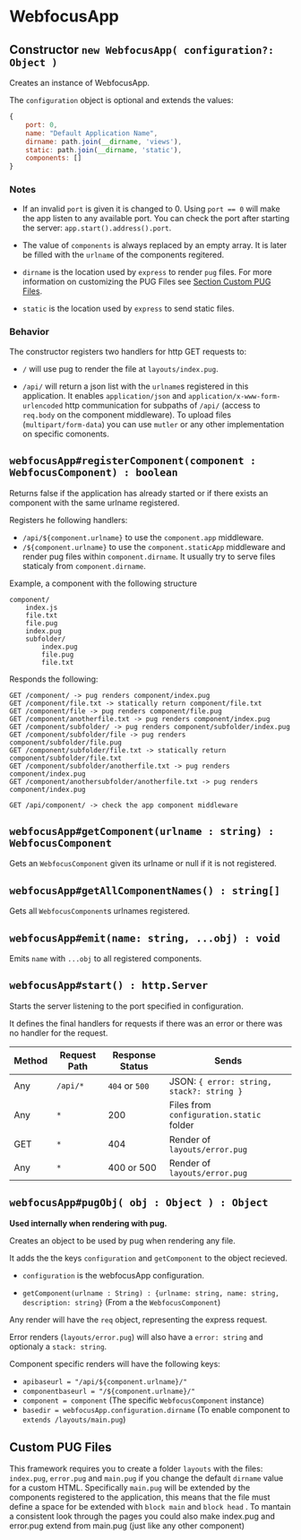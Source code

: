# WebfocusApp

## Constructor `new WebfocusApp( configuration?: Object )`

Creates an instance of WebfocusApp.

The `configuration` object is optional and extends the values:

```javascript
{
    port: 0, 
    name: "Default Application Name",
    dirname: path.join(__dirname, 'views'),
    static: path.join(__dirname, 'static'),
    components: []
}
```

### Notes

 - If an invalid `port` is given it is changed to 0.
 Using `port == 0` will make the app listen to any available port. You can check the port after starting the server: `app.start().address().port`.

 - The value of `components` is always replaced by an empty array. It is later be filled with the `urlname` of the components regitered.

 - `dirname` is the location used by `express` to render `pug` files. For more information on customizing the PUG Files see [Section Custom PUG Files](#custom-PUG-Files).

 - `static` is the location used by `express` to send static files.

### Behavior

The constructor registers two handlers for http GET requests to:

 - `/` will use pug to render the file at `layouts/index.pug`.

 - `/api/` will return a json list with the `urlname`s registered in this application.
 It enables `application/json` and `application/x-www-form-urlencoded` http communication for subpaths of `/api/` (access to `req.body` on the component middleware).
 To upload files (`multipart/form-data`) you can use `mutler` or any other implementation on specific comonents.

 ## `webfocusApp#registerComponent(component : WebfocusComponent) : boolean`

 Returns false if the application has already started or if there exists an component with the same urlname registered.

 Registers he following handlers:

  - `/api/${component.urlname}` to use the `component.app` middleware.
  - `/${component.urlname}` to use the `component.staticApp` middleware and render pug files within `component.dirname`. It usually try to serve files staticaly from `component.dirname`.

Example, a component with the following structure

```
component/
    index.js
    file.txt
    file.pug
    index.pug
    subfolder/
        index.pug
        file.pug
        file.txt
```

Responds the following:

```
GET /component/ -> pug renders component/index.pug
GET /component/file.txt -> statically return component/file.txt
GET /component/file -> pug renders component/file.pug
GET /component/anotherfile.txt -> pug renders component/index.pug
GET /component/subfolder/ -> pug renders component/subfolder/index.pug
GET /component/subfolder/file -> pug renders component/subfolder/file.pug
GET /component/subfolder/file.txt -> statically return component/subfolder/file.txt
GET /component/subfolder/anotherfile.txt -> pug renders component/index.pug
GET /component/anothersubfolder/anotherfile.txt -> pug renders component/index.pug

GET /api/component/ -> check the app component middleware 
```

## `webfocusApp#getComponent(urlname : string) : WebfocusComponent`

Gets an `WebfocusComponent` given its urlname or null if it is not registered.

## `webfocusApp#getAllComponentNames() : string[]`

Gets all `WebfocusComponent`s urlnames registered.

## `webfocusApp#emit(name: string, ...obj) : void`

Emits `name` with `...obj` to all registered components.


## `webfocusApp#start() : http.Server`

Starts the server listening to the port specified in configuration.

It defines the final handlers for requests if there was an error or there was no handler for the request.

Method | Request Path | Response Status |  Sends
--- | --- | --- | ---
Any | `/api/*` | `404` or `500` | JSON: `{ error: string, stack?: string }`
Any | `*` | 200 | Files from `configuration.static` folder
GET | `*` | 404 | Render of `layouts/error.pug`
Any | `*` | 400 or 500 | Render of `layouts/error.pug`

## `webfocusApp#pugObj( obj : Object ) : Object`

**Used internally when rendering with pug.**

Creates an object to be used by pug when rendering any file.

It adds the the keys `configuration` and `getComponent` to the object recieved.

 - `configuration` is the webfocusApp configuration.

 - `getComponent(urlname : String) : {urlname: string, name: string, description: string}` (From a the `WebfocusComponent`)

Any render will have the `req` object, representing the express request. 

Error renders (`layouts/error.pug`) will also have a `error: string` and optionaly a `stack: string`.

Component specific renders will have the following keys:
 
 - `apibaseurl = "/api/${component.urlname}/"`
 - `componentbaseurl = "/${component.urlname}/"`
 - `component = component` (The specific `WebfocusComponent` instance)
 - `basedir = webfocusApp.configuration.dirname` (To enable component to `extends /layouts/main.pug`)

## Custom PUG Files

This framework requires you to create a folder `layouts` with the files: `index.pug`, `error.pug` and `main.pug` if you change the default `dirname` value for a custom HTML.
Specifically `main.pug` will be extended by the components registered to the application, this means that the file must define a space for be extended with `block main` and `block head` .
To mantain a consistent look through the pages you could also make index.pug and error.pug extend from main.pug (just like any other component)